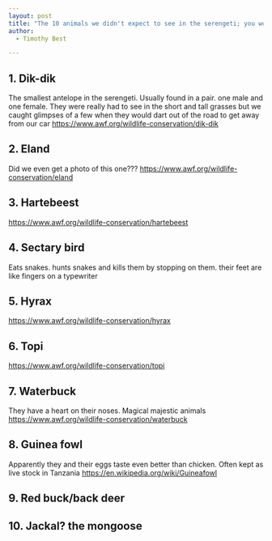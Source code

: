 ```yaml
---
layout: post
title: "The 10 animals we didn't expect to see in the serengeti; you wont believe number 7"
author:
  - Timothy Best

---
```



## 1. Dik-dik

The smallest antelope in the serengeti. Usually found in a pair. one male and one female. They were really had to see in the short and tall grasses but we caught glimpses of a few when they would dart out of the road to get away from our car
https://www.awf.org/wildlife-conservation/dik-dik

## 2. Eland
Did we even get a photo of this one???
https://www.awf.org/wildlife-conservation/eland

## 3. Hartebeest
https://www.awf.org/wildlife-conservation/hartebeest

## 4. Sectary bird
Eats snakes. hunts snakes and kills them by stopping on them. their feet are like fingers on a typewriter

## 5. Hyrax 
https://www.awf.org/wildlife-conservation/hyrax

## 6. Topi
https://www.awf.org/wildlife-conservation/topi

## 7. Waterbuck
They have a heart on their noses. Magical majestic animals
https://www.awf.org/wildlife-conservation/waterbuck

## 8. Guinea fowl
Apparently they and their eggs taste even better than chicken. Often kept as live stock in Tanzania
https://en.wikipedia.org/wiki/Guineafowl

## 9. Red buck/back deer

## 10. Jackal?  the mongoose